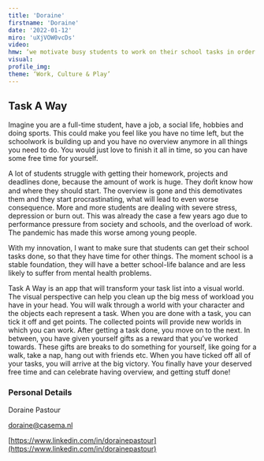 ```yaml
--- 
title: 'Doraine'
firstname: 'Doraine'
date: '2022-01-12'
miro: 'uXjVOW0vcDs'
video: 
hmw: ‘we motivate busy students to work on their school tasks in order to improve their school-life balance?’
visual: 
profile_img: 
theme: ‘Work, Culture & Play’
--- 
```


## Task A Way

Imagine you are a full-time student, have a job, a social life, hobbies and doing sports. This could make you feel like you have no time left, but the schoolwork is building up and you have no overview anymore in all things you need to do. You would just love to finish it all in time, so you can have some free time for yourself. 

A lot of students struggle with getting their homework, projects and deadlines done, because the amount of work is huge. They donีt know how and where they should start. The overview is gone and this demotivates them and they start procrastinating, what will lead to even worse consequence. 
More and more students are dealing with severe stress, depression or burn out. This was already the case a few years ago due to performance pressure from society and schools, and the overload of work. The pandemic has made this worse among young people.

With my innovation, I want to make sure that students can get their school tasks done, so that they have time for other things. The moment school is a stable foundation, they will have a better school-life balance and are less likely to suffer from mental health problems.

Task A Way is an app that will transform your task list into a visual world. The visual perspective can help you clean up the big mess of workload you have in your head. You will walk through a world with your character and the objects each represent a task. When you are done with a task, you can tick it off and get points. The collected points will provide new worlds in which you can work. 
After getting a task done, you move on to the next. In between, you have given yourself gifts as a reward that you’ve worked towards. These gifts are breaks to do something for yourself, like going for a walk, take a nap, hang out with friends etc. When you have ticked off all of your tasks, you will arrive at the big victory. 
You finally have your deserved free time and can celebrate having overview, and getting stuff done! 

### Personal Details

Doraine Pastour

[doraine@casema.nl](mailto:doraine@casema.nl)

[https://www.linkedin.com/in/dorainepastour](https://www.linkedin.com/in/dorainepastour)
